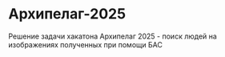# Архипелаг-2025
Решение задачи хакатона Архипелаг 2025 - поиск людей на изображениях полученных при помощи БАС
